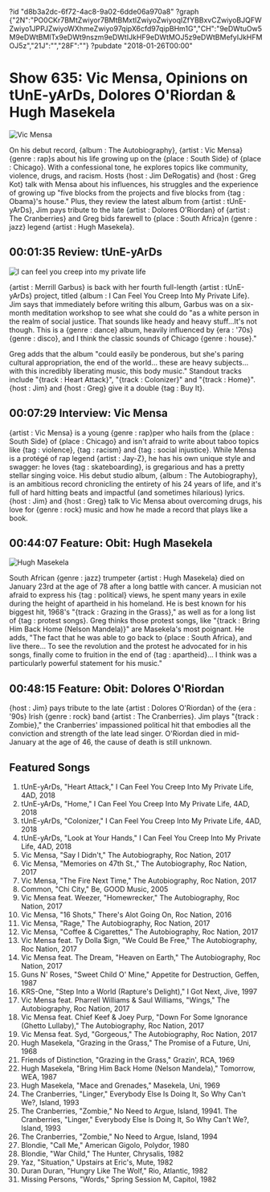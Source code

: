 ?id "d8b3a2dc-6f72-4ac8-9a02-6dde06a970a8"
?graph {"2N":"PO0CKr7BMtZwiyor7BMtBMxtlZwiyoZwiyoqIZfYBBxvCZwiyoBJQFWZwiyo1JPPJZwiyoWXhmeZwiyo97qipX6cfd97qipBHm1G","CH":"9eDWtuOw5M9eDWtBMlTx9eDWt9nszm9eDWtIJkHF9eDWtMOJ5z9eDWtBMefyIJkHFMOJ5z","21J":"","28F":""}
?pubdate "2018-01-26T00:00"
# Show 635: Vic Mensa, Opinions on tUnE-yArDs, Dolores O'Riordan & Hugh Masekela

![Vic Mensa](https://static.soundopinions.org/images/2018/vic_mensa.jpg)

On his debut record, {album : The Autobiography}, {artist : Vic Mensa}  {genre : rap}s about his life growing up on the {place : South Side} of {place : Chicago}. With a confessional tone, he explores topics like community, violence, drugs, and racism. Hosts {host : Jim DeRogatis} and {host : Greg Kot} talk with Mensa about his influences, his struggles and the experience of growing up "five blocks from the projects and five blocks from {tag : Obama}'s house." Plus, they review the latest album from {artist : tUnE-yArDs}, Jim pays tribute to the late {artist : Dolores O'Riordan} of {artist : The Cranberries} and Greg bids farewell to {place : South Africa}n {genre : jazz} legend {artist : Hugh Masekela}.



## 00:01:35 Review: tUnE-yArDs

![I can feel you creep into my private life](https://static.soundopinions.org/assets/635/2N0.jpg)

{artist : Merrill Garbus} is back with her fourth full-length {artist : tUnE-yArDs} project, titled {album : I Can Feel You Creep Into My Private Life}. Jim says that immediately before writing this album, Garbus was on a six-month meditation workshop to see what she could do "as a white person in the realm of social justice. That sounds like heady and heavy stuff…It's not though. This is a {genre : dance} album, heavily influenced by {era : '70s}  {genre : disco}, and I think the classic sounds of Chicago {genre : house}."

Greg adds that the album "could easily be ponderous, but she's paring cultural appropriation, the end of the world… these are heavy subjects… with this incredibly liberating music, this body music." Standout tracks include "{track : Heart Attack}", "{track : Colonizer}" and "{track : Home}". {host : Jim} and {host : Greg} give it a double {tag : Buy It}.



## 00:07:29 Interview: Vic Mensa

{artist : Vic Mensa} is a young {genre : rap}per who hails from the {place : South Side} of {place : Chicago} and isn't afraid to write about taboo topics like {tag : violence}, {tag : racism} and {tag : social injustice}. While Mensa is a protégé of rap legend {artist : Jay-Z}, he has his own unique style and swagger: he loves {tag : skateboarding}, is gregarious and has a pretty stellar singing voice. His debut studio album, {album : The Autobiography}, is an ambitious record chronicling the entirety of his 24 years of life, and it's full of hard hitting beats and impactful (and sometimes hilarious) lyrics. {host : Jim} and {host : Greg} talk to Vic Mensa about overcoming drugs, his love for {genre : rock} music and how he made a record that plays like a book.



## 00:44:07 Feature: Obit: Hugh Masekela

![Hugh Masekela](https://static.soundopinions.org/assets/635/21J0.jpg)

South African {genre : jazz} trumpeter {artist : Hugh Masekela} died on January 23rd at the age of 78 after a long battle with cancer. A musician not afraid to express his {tag : political} views, he spent many years in exile during the height of apartheid in his homeland. He is best known for his biggest hit, 1968's "{track : Grazing in the Grass}," as well as for a long list of {tag : protest songs}. Greg thinks those protest songs, like "{track : Bring Him Back Home (Nelson Mandela)}" are Masekela's most poignant. He adds, "The fact that he was able to go back to {place : South Africa}, and live there… To see the revolution and the protest he advocated for in his songs, finally come to fruition in the end of {tag : apartheid}… I think was a particularly powerful statement for his music."



## 00:48:15 Feature: Obit: Dolores O'Riordan



{host : Jim} pays tribute to the late {artist : Dolores O'Riordan} of the {era : '90s} Irish {genre : rock} band {artist : The Cranberries}. Jim plays "{track : Zombie}," the Cranberries' impassioned political hit that embodies all the conviction and strength of the late lead singer. O'Riordan died in mid-January at the age of 46, the cause of death is still unknown.



## Featured Songs

1. tUnE-yArDs, "Heart Attack," I Can Feel You Creep Into My Private Life, 4AD, 2018
2. tUnE-yArDs, "Home," I Can Feel You Creep Into My Private Life, 4AD, 2018
3. tUnE-yArDs, "Colonizer," I Can Feel You Creep Into My Private Life, 4AD, 2018
4. tUnE-yArDs, "Look at Your Hands," I Can Feel You Creep Into My Private Life, 4AD, 2018
5. Vic Mensa, "Say I Didn't," The Autobiography, Roc Nation, 2017
6. Vic Mensa, "Memories on 47th St.," The Autobiography, Roc Nation, 2017
7. Vic Mensa, "The Fire Next Time," The Autobiography, Roc Nation, 2017
8. Common, "Chi City," Be, GOOD Music, 2005
9. Vic Mensa feat. Weezer, "Homewrecker," The Autobiography, Roc Nation, 2017
10. Vic Mensa, "16 Shots," There's Alot Going On, Roc Nation, 2016
11. Vic Mensa, "Rage," The Autobiography, Roc Nation, 2017
12. Vic Mensa, "Coffee & Cigarettes," The Autobiography, Roc Nation, 2017
13. Vic Mensa feat. Ty Dolla $ign, "We Could Be Free," The Autobiography, Roc Nation, 2017
14. Vic Mensa feat. The Dream, "Heaven on Earth," The Autobiography, Roc Nation, 2017
15. Guns N' Roses, "Sweet Child O' Mine," Appetite for Destruction, Geffen, 1987
16. KRS-One, "Step Into a World (Rapture's Delight)," I Got Next, Jive, 1997
17. Vic Mensa feat. Pharrell Williams & Saul Williams, "Wings," The Autobiography, Roc Nation, 2017
18. Vic Mensa feat. Chief Keef & Joey Purp, "Down For Some Ignorance (Ghetto Lullaby)," The Autobiography, Roc Nation, 2017
19. Vic Mensa feat. Syd, "Gorgeous," The Autobiography, Roc Nation, 2017
20. Hugh Masekela, "Grazing in the Grass," The Promise of a Future, Uni, 1968
21. Friends of Distinction, "Grazing in the Grass," Grazin', RCA, 1969
22. Hugh Masekela, "Bring Him Back Home (Nelson Mandela)," Tomorrow, WEA, 1987
23. Hugh Masekela, "Mace and Grenades," Masekela, Uni, 1969
24. The Cranberries, "Linger," Everybody Else Is Doing It, So Why Can't We?, Island, 1993
25. The Cranberries, "Zombie," No Need to Argue, Island, 19941. The Cranberries, "Linger," Everybody Else Is Doing It, So Why Can't We?, Island, 1993
26. The Cranberries, "Zombie," No Need to Argue, Island, 1994
27. Blondie, "Call Me," American Gigolo, Polydor, 1980
28. Blondie, "War Child," The Hunter, Chrysalis, 1982
29. Yaz, "Situation," Upstairs at Eric's, Mute, 1982
30. Duran Duran, "Hungry Like The Wolf," Rio, Atlantic, 1982
31. Missing Persons, "Words," Spring Session M, Capitol, 1982